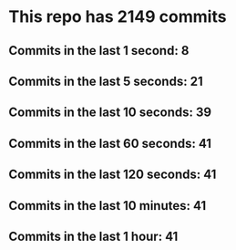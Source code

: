 # This repo has 2149 commits

## Commits in the last 1 second: 8
## Commits in the last 5 seconds: 21
## Commits in the last 10 seconds: 39
## Commits in the last 60 seconds: 41
## Commits in the last 120 seconds: 41
## Commits in the last 10 minutes: 41
## Commits in the last 1 hour: 41
